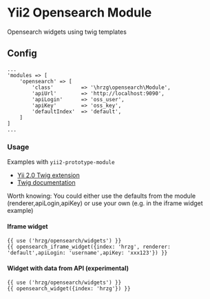 Yii2 Opensearch Module
===============

Opensearch widgets using twig templates

Config
---

```
...
'modules => [
	'opensearch' => [
		'class'         => '\hrzg\opensearch\Module',
		'apiUrl'        => 'http://localhost:9090',
		'apiLogin'      => 'oss_user',
		'apiKey'        => 'oss_key',
		'defaultIndex'  => 'default',
	]
]
...
```

### Usage

Examples with `yii2-prototype-module`

- [Yii 2.0 Twig extension](https://github.com/yiisoft/yii2-twig/tree/master/docs/guide)
- [Twig documentation](http://twig.sensiolabs.org/documentation)

Worth knowing: You could either use the defaults from the module (renderer,apiLogin,apiKey) or use your own (e.g. in the iframe widget example)

#### Iframe widget

```
{{ use ('hrzg/opensearch/widgets') }}
{{ opensearch_iframe_widget({index: 'hrzg', renderer: 'default',apiLogin: 'username',apiKey: 'xxx123'}) }}
```

#### Widget with data from API (experimental)

```
{{ use ('hrzg/opensearch/widgets') }}
{{ opensearch_widget({index: 'hrzg'}) }}
```
